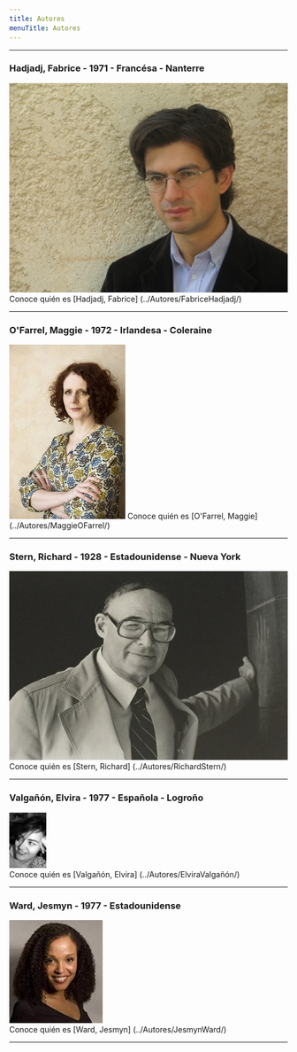 ```yaml
---
title: Autores
menuTitle: Autores
---
```

***
### Hadjadj, Fabrice - 1971 - Francésa - Nanterre
!["Imagen no encontrada"](FabriceHadjadj.jpg)
Conoce quién es [Hadjadj, Fabrice] (../Autores/FabriceHadjadj/)
***
### O'Farrel, Maggie - 1972 - Irlandesa - Coleraine 
!["Imagen no encontrada"](MaggieOFarrel.jpg)
Conoce quién es [O'Farrel, Maggie] (../Autores/MaggieOFarrel/)
***
### Stern, Richard - 1928 - Estadounidense - Nueva York 
!["Imagen no encontrada"](RichardStern.jpg)  
Conoce quién es [Stern, Richard] (../Autores/RichardStern/)
***
### Valgañón, Elvira - 1977 - Española - Logroño        
!["Imagen no encontrada"](ElviraValgañón.jpg)                            
Conoce quién es [Valgañón, Elvira] (../Autores/ElviraValgañón/)
***
### Ward, Jesmyn - 1977 - Estadounidense
!["Imagen no encontrada"](JesmynWard.jpg)       
Conoce quién es [Ward, Jesmyn] (../Autores/JesmynWard/)
***